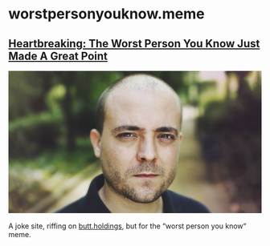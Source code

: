 # worstpersonyouknow.meme

## [Heartbreaking: The Worst Person You Know Just Made A Great Point](https://clickhole.com/heartbreaking-the-worst-person-you-know-just-made-a-gr-1825121606/)

![Worst Person You Know a-spot image](./worst-person-meme.jpg)

A joke site, riffing on [butt.holdings](https://butt.holdings), but for the “worst person you know“ meme.
